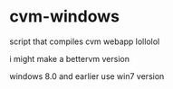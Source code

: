 # cvm-windows
script that compiles cvm webapp lollolol

i might make a bettervm version

windows 8.0 and earlier use win7 version

